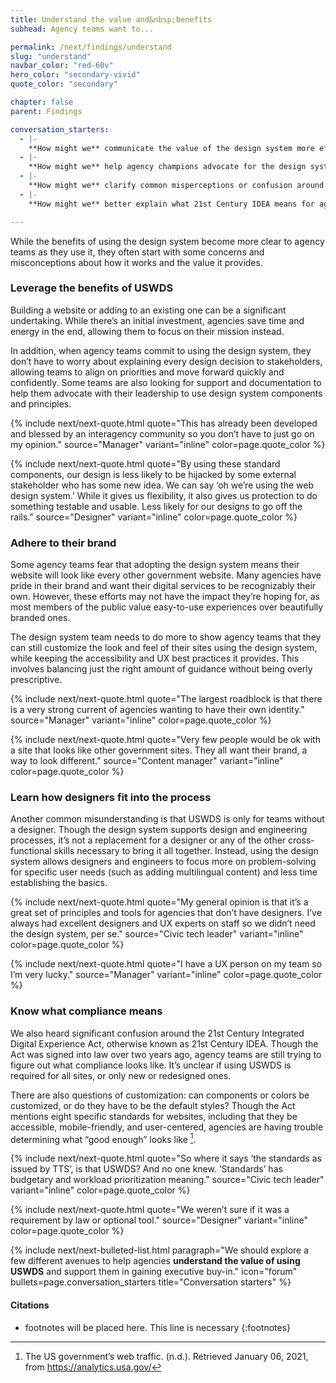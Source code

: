 ```yaml
---
title: Understand the value and&nbsp;benefits
subhead: Agency teams want to...

permalink: /next/findings/understand
slug: "understand"
navbar_color: "red-60v"
hero_color: "secondary-vivid"
quote_color: "secondary"

chapter: false
parent: Findings

conversation_starters: 
  - |-
    **How might we** communicate the value of the design system more effectively to new customers?
  - |-
    **How might we** help agency champions advocate for the design system?
  - |-
    **How might we** clarify common misperceptions or confusion around the design system?
  - |-
    **How might we** better explain what 21st Century IDEA means for agencies and help them understand how they are performing?

---
```


<section class="next-section">
  <div class="grid-container">
    <div class="grid-row">
      <div class="grid-col-12 tablet:grid-col-8 tablet:margin-x-auto desktop:margin-x-0 next-section-prose" markdown="1">

While the benefits of using the design system become more clear to agency teams as they use it, they often start with some concerns and misconceptions about how it works and the value it provides.

### Leverage the benefits of USWDS

Building a website or adding to an existing one can be a significant undertaking. While there’s an initial investment, agencies save time and energy in the end, allowing them to focus on their mission instead.

In addition, when agency teams commit to using the design system, they don’t have to worry about explaining every design decision to stakeholders, allowing teams to align on priorities and move forward quickly and confidently. Some teams are also looking for support and documentation to help them advocate with their leadership to use design system components and principles.


{% include next/next-quote.html quote="This has already been developed and blessed by an interagency community so you don’t have to just go on my opinion." source="Manager" variant="inline" color=page.quote_color %}

{% include next/next-quote.html quote="By using these standard components, our design is less likely to be hijacked by some external stakeholder who has some new idea. We can say ‘oh we’re using the web design system.’ While it gives us flexibility, it also gives us protection to do something testable and usable. Less likely for our designs to go off the rails." source="Designer" variant="inline" color=page.quote_color %}

### Adhere to their brand

Some agency teams fear that adopting the design system means their website will look like every other government website. Many agencies have pride in their brand and want their digital services to be recognizably their own. However, these efforts may not have the impact they’re hoping for, as most members of the public value easy-to-use experiences over beautifully branded ones.

The design system team needs to do more to show agency teams that they can still customize the look and feel of their sites using the design system, while keeping the accessibility and UX best practices it provides. This involves balancing just the right amount of guidance without being overly prescriptive.

{% include next/next-quote.html quote="The largest roadblock is that there is a very strong current of agencies wanting to have their own identity." source="Manager" variant="inline" color=page.quote_color %}

{% include next/next-quote.html quote="Very few people would be ok with a site that looks like other government sites. They all want their brand, a way to look different." source="Content manager" variant="inline" color=page.quote_color %}


### Learn how designers fit into the process

Another common misunderstanding is that USWDS is only for teams without a designer. Though the design system supports design and engineering processes, it’s not a replacement for a designer or any of the other cross-functional skills necessary to bring it all together. Instead, using the design system allows designers and engineers to focus more on problem-solving for specific user needs (such as adding multilingual content) and less time establishing the basics.

{% include next/next-quote.html quote="My general opinion is that it’s a great set of principles and tools for agencies that don’t have designers. I’ve always had excellent designers and UX experts on staff so we didn’t need the design system, per se." source="Civic tech leader" variant="inline" color=page.quote_color %}

{% include next/next-quote.html quote="I have a UX person on my team so I’m very lucky." source="Manager" variant="inline" color=page.quote_color %}


### Know what compliance means

We also heard significant confusion around the 21st Century Integrated Digital Experience Act, otherwise known as 21st Century IDEA. Though the Act was signed into law over two years ago, agency teams are still trying to figure out what compliance looks like. It’s unclear if using USWDS is required for all sites, or only new or redesigned ones.

There are also questions of customization: can components or colors be customized, or do they have to be the default styles? Though the Act mentions eight specific standards for websites, including that they be accessible, mobile-friendly, and user-centered, agencies are having trouble determining what “good enough” looks like&nbsp;[^5].

{% include next/next-quote.html quote="So where it says ‘the standards as issued by TTS’, is that USWDS? And no one knew. ‘Standards’ has budgetary and workload prioritization meaning." source="Civic tech leader" variant="inline" color=page.quote_color %}

{% include next/next-quote.html quote="We weren’t sure if it was a requirement by law or optional tool." source="Designer" variant="inline" color=page.quote_color %}



</div>
    </div>
  </div>
</section>

<section class="next-section next-section--shaded">
  <div class="grid-container">
    <div class="grid-row">
      <div class="grid-col-12 tablet:grid-col-8 tablet:margin-x-auto desktop:margin-x-0 margin-top-neg-3 margin-bottom-neg-3 next-section-prose">
        {% include next/next-bulleted-list.html paragraph="We should explore a few different avenues to help agencies <b>understand the value of using USWDS</b> and support them in gaining executive buy-in." icon="forum" bullets=page.conversation_starters title="Conversation starters" %}
      </div>
    </div>
  </div>
</section>

<section class="next-section">
  <div class="grid-container">
    <div class="grid-row">
      <div class="grid-col-12 tablet:grid-col-8 tablet:margin-x-auto desktop:margin-x-0 margin-top-neg-3" markdown="1">

#### Citations

* footnotes will be placed here. This line is necessary
{:footnotes}

[^5]: The US government’s web traffic. (n.d.). Retrieved January 06, 2021, from <https://analytics.usa.gov/>

</div>
    </div>
  </div>
</section>

